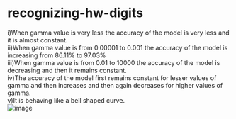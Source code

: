 # recognizing-hw-digits
i)When gamma value is very less the accuracy of the model is very less and it is almost constant.</br>
ii)When gamma value is from 0.00001 to 0.001 the accuracy of the model is increasing from 86.11% to 97.03%</br>
iii)When gamma value is from 0.01 to 10000 the accuracy of the model is decreasing and then it remains constant.</br>
iv)The accuracy of the model first remains constant for lesser values of gamma and then increases and then again decreases for higher values of gamma.</br>
v)It is behaving like a bell shaped curve.</br>
![image](https://user-images.githubusercontent.com/34184719/132892316-942812d8-53a7-40f2-b1ca-9a71b4d2e3ac.png)
